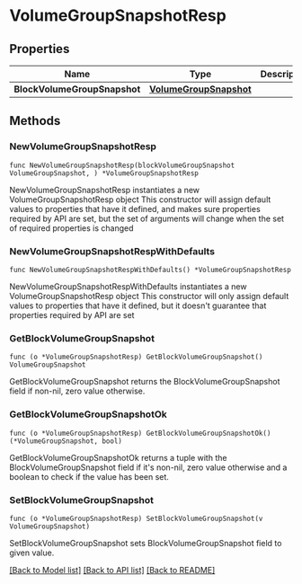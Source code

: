 # VolumeGroupSnapshotResp

## Properties

Name | Type | Description | Notes
------------ | ------------- | ------------- | -------------
**BlockVolumeGroupSnapshot** | [**VolumeGroupSnapshot**](VolumeGroupSnapshot.md) |  | 

## Methods

### NewVolumeGroupSnapshotResp

`func NewVolumeGroupSnapshotResp(blockVolumeGroupSnapshot VolumeGroupSnapshot, ) *VolumeGroupSnapshotResp`

NewVolumeGroupSnapshotResp instantiates a new VolumeGroupSnapshotResp object
This constructor will assign default values to properties that have it defined,
and makes sure properties required by API are set, but the set of arguments
will change when the set of required properties is changed

### NewVolumeGroupSnapshotRespWithDefaults

`func NewVolumeGroupSnapshotRespWithDefaults() *VolumeGroupSnapshotResp`

NewVolumeGroupSnapshotRespWithDefaults instantiates a new VolumeGroupSnapshotResp object
This constructor will only assign default values to properties that have it defined,
but it doesn't guarantee that properties required by API are set

### GetBlockVolumeGroupSnapshot

`func (o *VolumeGroupSnapshotResp) GetBlockVolumeGroupSnapshot() VolumeGroupSnapshot`

GetBlockVolumeGroupSnapshot returns the BlockVolumeGroupSnapshot field if non-nil, zero value otherwise.

### GetBlockVolumeGroupSnapshotOk

`func (o *VolumeGroupSnapshotResp) GetBlockVolumeGroupSnapshotOk() (*VolumeGroupSnapshot, bool)`

GetBlockVolumeGroupSnapshotOk returns a tuple with the BlockVolumeGroupSnapshot field if it's non-nil, zero value otherwise
and a boolean to check if the value has been set.

### SetBlockVolumeGroupSnapshot

`func (o *VolumeGroupSnapshotResp) SetBlockVolumeGroupSnapshot(v VolumeGroupSnapshot)`

SetBlockVolumeGroupSnapshot sets BlockVolumeGroupSnapshot field to given value.



[[Back to Model list]](../README.md#documentation-for-models) [[Back to API list]](../README.md#documentation-for-api-endpoints) [[Back to README]](../README.md)


